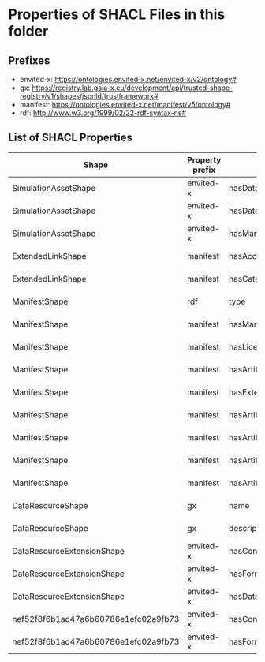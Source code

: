 # Properties of SHACL Files in this folder

## Prefixes

- envited-x: <https://ontologies.envited-x.net/envited-x/v2/ontology#>
- gx: <https://registry.lab.gaia-x.eu/development/api/trusted-shape-registry/v1/shapes/jsonld/trustframework#>
- manifest: <https://ontologies.envited-x.net/manifest/v5/ontology#>
- rdf: <http://www.w3.org/1999/02/22-rdf-syntax-ns#>

## List of SHACL Properties

| Shape                                | Property prefix | Property                 | MinCount | MaxCount | Description | Datatype/NodeKind                         | Filename            |
| ------------------------------------ | --------------- | ------------------------ | -------- | -------- | ----------- | ----------------------------------------- | ------------------- |
| SimulationAssetShape                 | envited-x       | hasDataResource          | 1        | 1        |             |                                           | envited-x_shacl.ttl |
| SimulationAssetShape                 | envited-x       | hasDataResourceExtension | 0        |          |             |                                           | envited-x_shacl.ttl |
| SimulationAssetShape                 | envited-x       | hasManifest              | 1        | 1        |             |                                           | envited-x_shacl.ttl |
| ExtendedLinkShape                    | manifest        | hasAccessRole            |          |          |             |                                           | envited-x_shacl.ttl |
| ExtendedLinkShape                    | manifest        | hasCategory              |          |          |             |                                           | envited-x_shacl.ttl |
| ManifestShape                        | rdf             | type                     |          |          |             |                                           | envited-x_shacl.ttl |
| ManifestShape                        | manifest        | hasManifestReference     |          |          |             |                                           | envited-x_shacl.ttl |
| ManifestShape                        | manifest        | hasLicense               |          |          |             |                                           | envited-x_shacl.ttl |
| ManifestShape                        | manifest        | hasArtifacts             |          |          |             |                                           | envited-x_shacl.ttl |
| ManifestShape                        | manifest        | hasExternalArtifacts     |          |          |             |                                           | envited-x_shacl.ttl |
| ManifestShape                        | manifest        | hasArtifacts             |          |          |             |                                           | envited-x_shacl.ttl |
| ManifestShape                        | manifest        | hasArtifacts             |          |          |             |                                           | envited-x_shacl.ttl |
| ManifestShape                        | manifest        | hasArtifacts             |          |          |             |                                           | envited-x_shacl.ttl |
| ManifestShape                        | manifest        | hasArtifacts             |          |          |             |                                           | envited-x_shacl.ttl |
| DataResourceShape                    | gx              | name                     | 1        | 1        |             | <http://www.w3.org/2001/XMLSchema#string> | envited-x_shacl.ttl |
| DataResourceShape                    | gx              | description              | 1        | 1        |             | <http://www.w3.org/2001/XMLSchema#string> | envited-x_shacl.ttl |
| DataResourceExtensionShape           | envited-x       | hasContent               | 1        |          |             |                                           | envited-x_shacl.ttl |
| DataResourceExtensionShape           | envited-x       | hasFormat                | 1        |          |             |                                           | envited-x_shacl.ttl |
| DataResourceExtensionShape           | envited-x       | hasDataResourceExtension |          |          |             |                                           | envited-x_shacl.ttl |
| nef52f8f6b1ad47a6b60786e1efc02a9fb73 | envited-x       | hasContent               | 1        |          |             |                                           | envited-x_shacl.ttl |
| nef52f8f6b1ad47a6b60786e1efc02a9fb73 | envited-x       | hasFormat                | 1        |          |             |                                           | envited-x_shacl.ttl |
